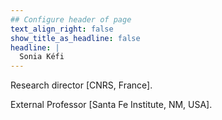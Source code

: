 ```yaml
---
## Configure header of page
text_align_right: false
show_title_as_headline: false
headline: |
  Sonia Kéfi 
---
```


<!-- this is a subheadline -->
Research director [CNRS, France]. 

External Professor [Santa Fe Institute, NM, USA]. 
